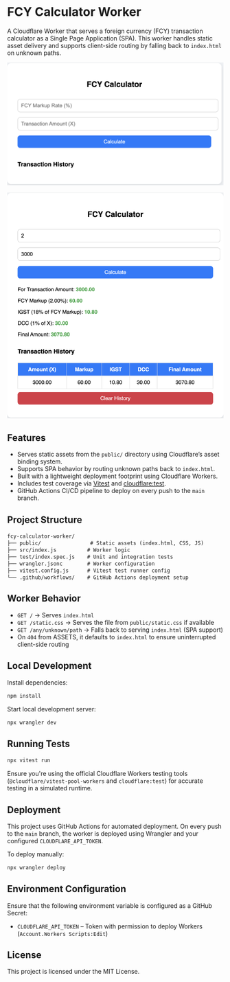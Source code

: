 # FCY Calculator Worker

A Cloudflare Worker that serves a foreign currency (FCY) transaction calculator as a Single Page Application (SPA). This worker handles static asset delivery and supports client-side routing by falling back to `index.html` on unknown paths.

![Screenshot of FCY Calculator](assets/screenshot-1.png)

![Screenshot of FCY Calculator](assets/screenshot-2.png)

## Features

- Serves static assets from the `public/` directory using Cloudflare’s asset binding system.
- Supports SPA behavior by routing unknown paths back to `index.html`.
- Built with a lightweight deployment footprint using Cloudflare Workers.
- Includes test coverage via [Vitest](https://vitest.dev) and [cloudflare:test](https://developers.cloudflare.com/workers/testing/vitest-integration/).
- GitHub Actions CI/CD pipeline to deploy on every push to the `main` branch.

## Project Structure

```
fcy-calculator-worker/
├── public/                # Static assets (index.html, CSS, JS)
├── src/index.js          # Worker logic
├── test/index.spec.js    # Unit and integration tests
├── wrangler.jsonc        # Worker configuration
├── vitest.config.js      # Vitest test runner config
└── .github/workflows/    # GitHub Actions deployment setup
```

## Worker Behavior

- `GET /` → Serves `index.html`
- `GET /static.css` → Serves the file from `public/static.css` if available
- `GET /any/unknown/path` → Falls back to serving `index.html` (SPA support)
- On `404` from ASSETS, it defaults to `index.html` to ensure uninterrupted client-side routing

## Local Development

Install dependencies:

```bash
npm install
```

Start local development server:

```bash
npx wrangler dev
```

## Running Tests

```bash
npx vitest run
```

Ensure you're using the official Cloudflare Workers testing tools (`@cloudflare/vitest-pool-workers` and `cloudflare:test`) for accurate testing in a simulated runtime.

## Deployment

This project uses GitHub Actions for automated deployment. On every push to the `main` branch, the worker is deployed using Wrangler and your configured `CLOUDFLARE_API_TOKEN`.

To deploy manually:

```bash
npx wrangler deploy
```

## Environment Configuration

Ensure that the following environment variable is configured as a GitHub Secret:

- `CLOUDFLARE_API_TOKEN` – Token with permission to deploy Workers (`Account.Workers Scripts:Edit`)

## License

This project is licensed under the MIT License.
